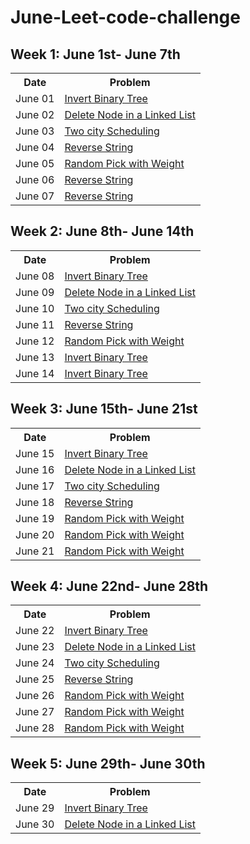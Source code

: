 # June-Leet-code-challenge

## Week 1: June 1st- June 7th
<table style="width:100%">
  <tr>
    <th>Date</th>
    <th>Problem</th>
  </tr>
  
  <tr>
    <td>June 01</td>
    <td><a href="https://leetcode.com/explore/challenge/card/june-leetcoding-challenge/539/week-1-june-1st-june-7th/3347/">Invert Binary Tree</td>
  </tr>
  
  <tr>
    <td>June 02</td>
    <td><a href="https://leetcode.com/explore/challenge/card/june-leetcoding-challenge/539/week-1-june-1st-june-7th/3348/">Delete Node in a Linked List</td>
  </tr>
  
  <tr>
    <td>June 03</td>
    <td><a href="https://leetcode.com/explore/challenge/card/june-leetcoding-challenge/539/week-1-june-1st-june-7th/3349/">Two city Scheduling</td>  
  </tr>
  
  <tr>
    <td>June 04</td>
    <td><a href="https://leetcode.com/explore/challenge/card/june-leetcoding-challenge/539/week-1-june-1st-june-7th/3350/">Reverse String</td>
  </tr>
  
   <tr>
    <td>June 05</td>
    <td><a href="https://leetcode.com/explore/challenge/card/june-leetcoding-challenge/539/week-1-june-1st-june-7th/3351/">Random Pick with Weight</td>
  </tr>
  
  <tr>
    <td>June 06</td>
    <td><a href="https://leetcode.com/explore/challenge/card/june-leetcoding-challenge/539/week-1-june-1st-june-7th/3350/">Reverse String</td>
  </tr>
  
  <tr>
    <td>June 07</td>
    <td><a href="https://leetcode.com/explore/challenge/card/june-leetcoding-challenge/539/week-1-june-1st-june-7th/3350/">Reverse String</td>
  </tr>
  
</table>


## Week 2: June 8th- June 14th
<table style="width:100%">
  <tr>
    <th>Date</th>
    <th>Problem</th>
  </tr>
  
  <tr>
    <td>June 08</td>
    <td><a href="https://leetcode.com/explore/challenge/card/june-leetcoding-challenge/539/week-1-june-1st-june-7th/3347/">Invert Binary Tree</td>
  </tr>
  
  <tr>
    <td>June 09</td>
    <td><a href="https://leetcode.com/explore/challenge/card/june-leetcoding-challenge/539/week-1-june-1st-june-7th/3348/">Delete Node in a Linked List</td>
  </tr>
  
  <tr>
    <td>June 10</td>
    <td><a href="https://leetcode.com/explore/challenge/card/june-leetcoding-challenge/539/week-1-june-1st-june-7th/3349/">Two city Scheduling</td>
  </tr>
  
  <tr>
    <td>June 11</td>
    <td><a href="https://leetcode.com/explore/challenge/card/june-leetcoding-challenge/539/week-1-june-1st-june-7th/3350/">Reverse String</td>
  </tr>
  
   <tr>
    <td>June 12</td>
    <td><a href="https://leetcode.com/explore/challenge/card/june-leetcoding-challenge/539/week-1-june-1st-june-7th/3351/">Random Pick with Weight</td>
  </tr>
  
  <tr>
    <td>June 13</td>
    <td><a href="https://leetcode.com/explore/challenge/card/june-leetcoding-challenge/539/week-1-june-1st-june-7th/3347/">Invert Binary Tree</td>   
  </tr>
  
  <tr>
    <td>June 14</td>
    <td><a href="https://leetcode.com/explore/challenge/card/june-leetcoding-challenge/539/week-1-june-1st-june-7th/3347/">Invert Binary Tree</td>
  </tr>
 
</table>


## Week 3: June 15th- June 21st
<table style="width:100%">
  <tr>
    <th>Date</th>
    <th>Problem</th>
  </tr>
  
  <tr>
    <td>June 15</td>
    <td><a href="https://leetcode.com/explore/challenge/card/june-leetcoding-challenge/539/week-1-june-1st-june-7th/3347/">Invert Binary Tree</td>
  </tr>
  
  <tr>
    <td>June 16</td>
    <td><a href="https://leetcode.com/explore/challenge/card/june-leetcoding-challenge/539/week-1-june-1st-june-7th/3348/">Delete Node in a Linked List</td> 
  </tr>
  
  <tr>
    <td>June 17</td>
    <td><a href="https://leetcode.com/explore/challenge/card/june-leetcoding-challenge/539/week-1-june-1st-june-7th/3349/">Two city Scheduling</td>
  </tr>
  
  <tr>
    <td>June 18</td>
    <td><a href="https://leetcode.com/explore/challenge/card/june-leetcoding-challenge/539/week-1-june-1st-june-7th/3350/">Reverse String</td>
  </tr>
  
   <tr>
    <td>June 19</td>
    <td><a href="https://leetcode.com/explore/challenge/card/june-leetcoding-challenge/539/week-1-june-1st-june-7th/3351/">Random Pick with Weight</td>
  </tr>
  
  <tr>
    <td>June 20</td>
    <td><a href="https://leetcode.com/explore/challenge/card/june-leetcoding-challenge/539/week-1-june-1st-june-7th/3351/">Random Pick with Weight</td>
  </tr>
  
  <tr>
    <td>June 21</td>
    <td><a href="https://leetcode.com/explore/challenge/card/june-leetcoding-challenge/539/week-1-june-1st-june-7th/3351/">Random Pick with Weight</td>
  </tr>
  
</table>


## Week 4: June 22nd- June 28th
<table style="width:100%">
  <tr>
    <th>Date</th>
    <th>Problem</th>
  </tr>
  
  <tr>
    <td>June 22</td>
    <td><a href="https://leetcode.com/explore/challenge/card/june-leetcoding-challenge/539/week-1-june-1st-june-7th/3347/">Invert Binary Tree</td>
  </tr>
  
  <tr>
    <td>June 23</td>
    <td><a href="https://leetcode.com/explore/challenge/card/june-leetcoding-challenge/539/week-1-june-1st-june-7th/3348/">Delete Node in a Linked List</td>
    
  </tr>
  <tr>
    <td>June 24</td>
    <td><a href="https://leetcode.com/explore/challenge/card/june-leetcoding-challenge/539/week-1-june-1st-june-7th/3349/">Two city Scheduling</td>
    
  </tr>
  <tr>
    <td>June 25</td>
    <td><a href="https://leetcode.com/explore/challenge/card/june-leetcoding-challenge/539/week-1-june-1st-june-7th/3350/">Reverse String</td>
  </tr>
  
   <tr>
    <td>June 26</td>
    <td><a href="https://leetcode.com/explore/challenge/card/june-leetcoding-challenge/539/week-1-june-1st-june-7th/3351/">Random Pick with Weight</td>
  </tr>
  
  <tr>
    <td>June 27</td>
    <td><a href="https://leetcode.com/explore/challenge/card/june-leetcoding-challenge/539/week-1-june-1st-june-7th/3351/">Random Pick with Weight</td>
  </tr>
  
  <tr>
    <td>June 28</td>
    <td><a href="https://leetcode.com/explore/challenge/card/june-leetcoding-challenge/539/week-1-june-1st-june-7th/3351/">Random Pick with Weight</td>
  </tr>
  
</table>


## Week 5: June 29th- June 30th
<table style="width:100%">
  <tr>
    <th>Date</th>
    <th>Problem</th>
  </tr>
  
  <tr>
    <td>June 29</td>
    <td><a href="https://leetcode.com/explore/challenge/card/june-leetcoding-challenge/539/week-1-june-1st-june-7th/3347/">Invert Binary Tree</td>
   
  </tr>
  <tr>
    <td>June 30</td>
    <td><a href="https://leetcode.com/explore/challenge/card/june-leetcoding-challenge/539/week-1-june-1st-june-7th/3348/">Delete Node in a Linked List</td>
  </tr>
  
</table>
